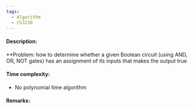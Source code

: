 ```yaml
---
tags:
  - Algorithm
  - CS3230
---
```

#### Description:
**Problem: how to determine whether a given Boolean circuit (using AND, OR, NOT gates) has an assignment of its inputs that makes the output true
#### Time complexity:
- No polynomial time algorithm

#### Remarks:
